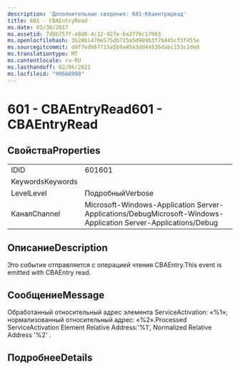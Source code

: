 ```yaml
---
description: 'Дополнительные сведения: 601-Кбаентриреад'
title: 601 - CBAEntryRead
ms.date: 03/30/2017
ms.assetid: 7d8b757f-e8d8-4c12-927e-ba3776c17983
ms.openlocfilehash: 3b28b1470e575db715a5d989b3f7b445cf3f455e
ms.sourcegitcommit: ddf7edb67715a5b9a45e3dd44536dabc153c1de0
ms.translationtype: MT
ms.contentlocale: ru-RU
ms.lasthandoff: 02/06/2021
ms.locfileid: "99668998"
---
```

# <a name="601---cbaentryread"></a><span data-ttu-id="16d23-103">601 - CBAEntryRead</span><span class="sxs-lookup"><span data-stu-id="16d23-103">601 - CBAEntryRead</span></span>

## <a name="properties"></a><span data-ttu-id="16d23-104">Свойства</span><span class="sxs-lookup"><span data-stu-id="16d23-104">Properties</span></span>  
  
|||  
|-|-|  
|<span data-ttu-id="16d23-105">ID</span><span class="sxs-lookup"><span data-stu-id="16d23-105">ID</span></span>|<span data-ttu-id="16d23-106">601</span><span class="sxs-lookup"><span data-stu-id="16d23-106">601</span></span>|  
|<span data-ttu-id="16d23-107">Keywords</span><span class="sxs-lookup"><span data-stu-id="16d23-107">Keywords</span></span>||  
|<span data-ttu-id="16d23-108">Level</span><span class="sxs-lookup"><span data-stu-id="16d23-108">Level</span></span>|<span data-ttu-id="16d23-109">Подробный</span><span class="sxs-lookup"><span data-stu-id="16d23-109">Verbose</span></span>|  
|<span data-ttu-id="16d23-110">Канал</span><span class="sxs-lookup"><span data-stu-id="16d23-110">Channel</span></span>|<span data-ttu-id="16d23-111">Microsoft-Windows-Application Server-Applications/Debug</span><span class="sxs-lookup"><span data-stu-id="16d23-111">Microsoft-Windows-Application Server-Applications/Debug</span></span>|  
  
## <a name="description"></a><span data-ttu-id="16d23-112">Описание</span><span class="sxs-lookup"><span data-stu-id="16d23-112">Description</span></span>  

 <span data-ttu-id="16d23-113">Это событие отправляется с операцией чтения CBAEntry.</span><span class="sxs-lookup"><span data-stu-id="16d23-113">This event is emitted with CBAEntry read.</span></span>  
  
## <a name="message"></a><span data-ttu-id="16d23-114">Сообщение</span><span class="sxs-lookup"><span data-stu-id="16d23-114">Message</span></span>  

 <span data-ttu-id="16d23-115">Обработанный относительный адрес элемента ServiceActivation: «%1»; нормализованный относительный адрес: «%2».</span><span class="sxs-lookup"><span data-stu-id="16d23-115">Processed ServiceActivation Element Relative Address:'%1', Normalized Relative Address '%2' .</span></span>  
  
## <a name="details"></a><span data-ttu-id="16d23-116">Подробнее</span><span class="sxs-lookup"><span data-stu-id="16d23-116">Details</span></span>
